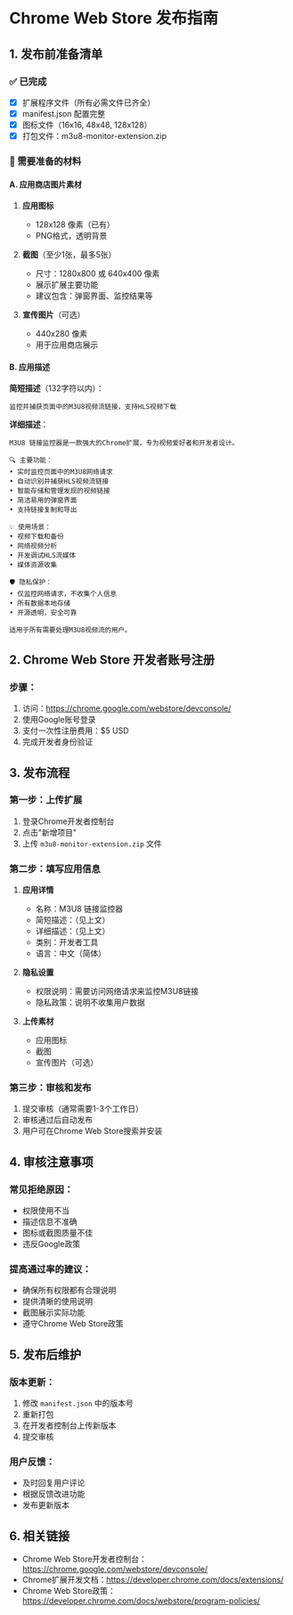 # Chrome Web Store 发布指南

## 1. 发布前准备清单

### ✅ 已完成
- [x] 扩展程序文件（所有必需文件已齐全）
- [x] manifest.json 配置完整
- [x] 图标文件（16x16, 48x48, 128x128）
- [x] 打包文件：m3u8-monitor-extension.zip

### 📝 需要准备的材料

#### A. 应用商店图片素材
1. **应用图标**
   - 128x128 像素（已有）
   - PNG格式，透明背景

2. **截图**（至少1张，最多5张）
   - 尺寸：1280x800 或 640x400 像素
   - 展示扩展主要功能
   - 建议包含：弹窗界面、监控结果等

3. **宣传图片**（可选）
   - 440x280 像素
   - 用于应用商店展示

#### B. 应用描述
**简短描述**（132字符以内）：
```
监控并捕获页面中的M3U8视频流链接，支持HLS视频下载
```

**详细描述**：
```
M3U8 链接监控器是一款强大的Chrome扩展，专为视频爱好者和开发者设计。

🔍 主要功能：
• 实时监控页面中的M3U8网络请求
• 自动识别并捕获HLS视频流链接
• 智能存储和管理发现的视频链接
• 简洁易用的弹窗界面
• 支持链接复制和导出

💡 使用场景：
• 视频下载和备份
• 网络视频分析
• 开发调试HLS流媒体
• 媒体资源收集

🛡️ 隐私保护：
• 仅监控网络请求，不收集个人信息
• 所有数据本地存储
• 开源透明，安全可靠

适用于所有需要处理M3U8视频流的用户。
```

## 2. Chrome Web Store 开发者账号注册

### 步骤：
1. 访问：https://chrome.google.com/webstore/devconsole/
2. 使用Google账号登录
3. 支付一次性注册费用：$5 USD
4. 完成开发者身份验证

## 3. 发布流程

### 第一步：上传扩展
1. 登录Chrome开发者控制台
2. 点击"新增项目"
3. 上传 `m3u8-monitor-extension.zip` 文件

### 第二步：填写应用信息
1. **应用详情**
   - 名称：M3U8 链接监控器
   - 简短描述：（见上文）
   - 详细描述：（见上文）
   - 类别：开发者工具
   - 语言：中文（简体）

2. **隐私设置**
   - 权限说明：需要访问网络请求来监控M3U8链接
   - 隐私政策：说明不收集用户数据

3. **上传素材**
   - 应用图标
   - 截图
   - 宣传图片（可选）

### 第三步：审核和发布
1. 提交审核（通常需要1-3个工作日）
2. 审核通过后自动发布
3. 用户可在Chrome Web Store搜索并安装

## 4. 审核注意事项

### 常见拒绝原因：
- 权限使用不当
- 描述信息不准确
- 图标或截图质量不佳
- 违反Google政策

### 提高通过率的建议：
- 确保所有权限都有合理说明
- 提供清晰的使用说明
- 截图展示实际功能
- 遵守Chrome Web Store政策

## 5. 发布后维护

### 版本更新：
1. 修改 `manifest.json` 中的版本号
2. 重新打包
3. 在开发者控制台上传新版本
4. 提交审核

### 用户反馈：
- 及时回复用户评论
- 根据反馈改进功能
- 发布更新版本

## 6. 相关链接

- Chrome Web Store开发者控制台：https://chrome.google.com/webstore/devconsole/
- Chrome扩展开发文档：https://developer.chrome.com/docs/extensions/
- Chrome Web Store政策：https://developer.chrome.com/docs/webstore/program-policies/